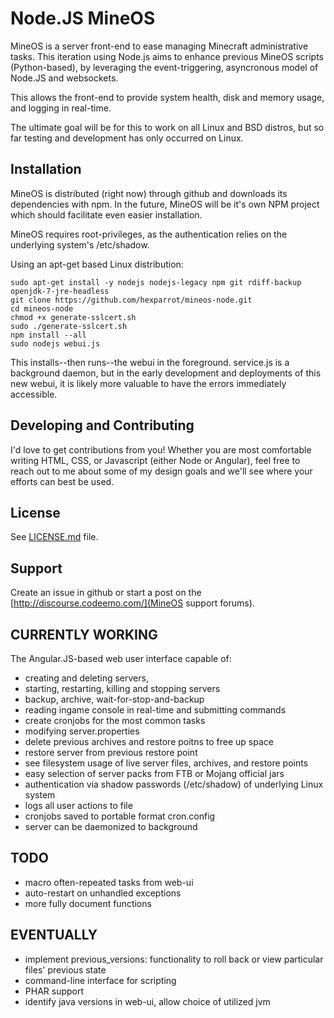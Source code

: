 Node.JS MineOS
======

MineOS is a server front-end to ease managing Minecraft administrative tasks.
This iteration using Node.js aims to enhance previous MineOS scripts (Python-based),
by leveraging the event-triggering, asyncronous model of Node.JS and websockets.

This allows the front-end to provide system health, disk and memory usage, and logging in real-time.

The ultimate goal will be for this to work on all Linux and BSD distros, but so
far testing and development has only occurred on Linux.

Installation
------------

MineOS is distributed (right now) through github and downloads its dependencies with npm.
In the future, MineOS will be it's own NPM project which should facilitate even easier installation.

MineOS requires root-privileges, as the authentication relies on the underlying system's /etc/shadow.

Using an apt-get based Linux distribution:

    sudo apt-get install -y nodejs nodejs-legacy npm git rdiff-backup openjdk-7-jre-headless
    git clone https://github.com/hexparrot/mineos-node.git
    cd mineos-node
    chmod +x generate-sslcert.sh
    sudo ./generate-sslcert.sh
    npm install --all
    sudo nodejs webui.js

This installs--then runs--the webui in the foreground. service.js is a background daemon,
but in the early development and deployments of this new webui, it is likely more valuable
to have the errors immediately accessible.

Developing and Contributing
------

I'd love to get contributions from you! Whether you are most comfortable writing
HTML, CSS, or Javascript (either Node or Angular), feel free to reach out to me about
some of my design goals and we'll see where your efforts can best be used.


License
-------

See [LICENSE.md](LICENSE.md) file.

Support
-------

Create an issue in github or start a post on the [http://discourse.codeemo.com/](MineOS support forums).

CURRENTLY WORKING
-------

The Angular.JS-based web user interface capable of:

* creating and deleting servers, 
* starting, restarting, killing and stopping servers 
* backup, archive, wait-for-stop-and-backup
* reading ingame console in real-time and submitting commands
* create cronjobs for the most common tasks
* modifying server.properties
* delete previous archives and restore poitns to free up space
* restore server from previous restore point
* see filesystem usage of live server files, archives, and restore points
* easy selection of server packs from FTB or Mojang official jars
* authentication via shadow passwords (/etc/shadow) of underlying Linux system
* logs all user actions to file
* cronjobs saved to portable format cron.config
* server can be daemonized to background

TODO
-------

* macro often-repeated tasks from web-ui
* auto-restart on unhandled exceptions
* more fully document functions

EVENTUALLY
-------

* implement previous_versions: functionality to roll back or view particular files' previous state
* command-line interface for scripting
* PHAR support
* identify java versions in web-ui, allow choice of utilized jvm
